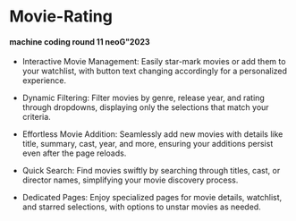 # Movie-Rating

#### machine coding round 11 neoG"2023

- Interactive Movie Management:
 Easily star-mark movies or add them to your watchlist, with button text changing accordingly for a personalized experience.

- Dynamic Filtering: Filter movies by genre, release year, and rating through dropdowns, displaying only the selections that match your criteria.

- Effortless Movie Addition: Seamlessly add new movies with details like title, summary, cast, year, and more, ensuring your additions persist even after the page reloads.
  
- Quick Search: Find movies swiftly by searching through titles, cast, or director names, simplifying your movie discovery process.
  
- Dedicated Pages: Enjoy specialized pages for movie details, watchlist, and starred selections, with options to unstar 
  movies as needed.
